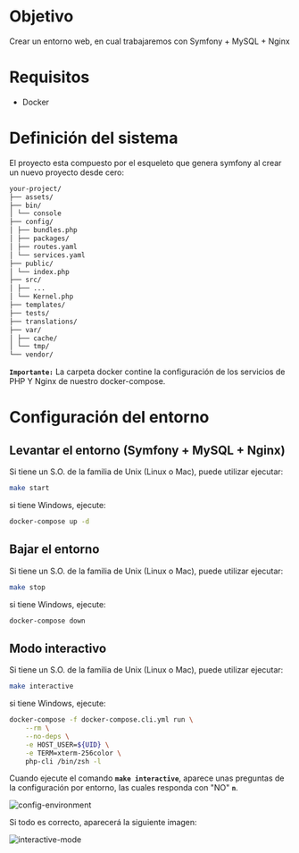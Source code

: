 # Objetivo
Crear un entorno web, en cual trabajaremos con Symfony + MySQL + Nginx

# Requisitos
* Docker

# Definición del sistema
El proyecto esta compuesto por el esqueleto que genera symfony al crear un nuevo proyecto desde cero:
```bash
your-project/
├── assets/
├── bin/
│ └── console
├── config/
│ ├── bundles.php
│ ├── packages/
│ ├── routes.yaml
│ └── services.yaml
├── public/
│ └── index.php
├── src/
│ ├── ...
│ └── Kernel.php
├── templates/
├── tests/
├── translations/
├── var/
│ ├── cache/
│ └── tmp/
└── vendor/
```
**`Importante:`** La carpeta docker contine la configuración de los servicios de PHP Y Nginx de nuestro docker-compose.

# Configuración del entorno

## Levantar el entorno (Symfony + MySQL + Nginx)
Si tiene un S.O. de la familia de Unix (Linux o Mac), puede utilizar ejecutar:
```bash
make start
```
si tiene Windows, ejecute:
```bash
docker-compose up -d
```

## Bajar el entorno
Si tiene un S.O. de la familia de Unix (Linux o Mac), puede utilizar ejecutar:
```bash
make stop
```
si tiene Windows, ejecute:
```bash
docker-compose down
```

## Modo interactivo
Si tiene un S.O. de la familia de Unix (Linux o Mac), puede utilizar ejecutar:
```bash
make interactive
```
si tiene Windows, ejecute:
```bash
docker-compose -f docker-compose.cli.yml run \
    --rm \
    --no-deps \
    -e HOST_USER=${UID} \
    -e TERM=xterm-256color \
    php-cli /bin/zsh -l
```
Cuando ejecute el comando **`make interactive`**, aparece unas preguntas de la configuración por entorno, las cuales responda con "NO" **`n`**.

![config-environment](https://i.imgur.com/wVNHxuM.jpg)

Si todo es correcto, aparecerá la siguiente imagen:

![interactive-mode](https://i.imgur.com/VWtB0WY.jpg)